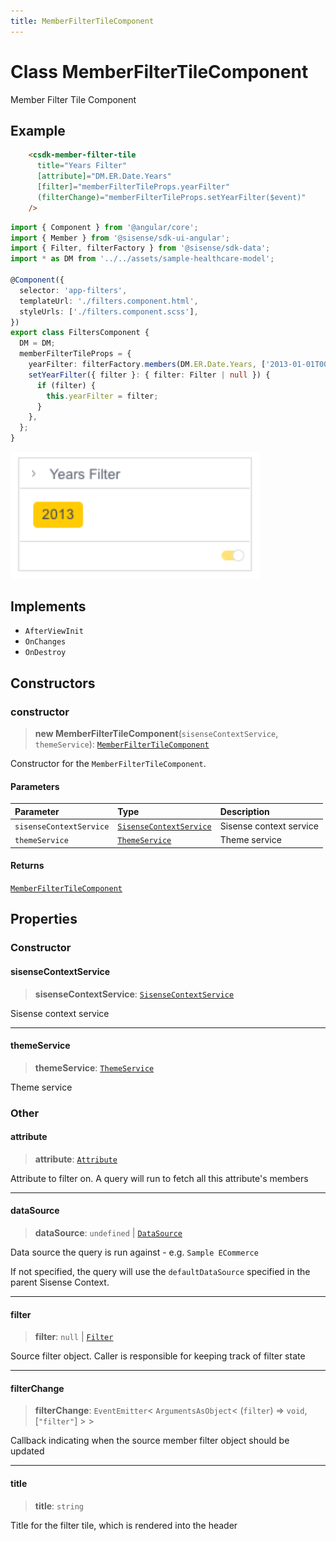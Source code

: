 ```yaml
---
title: MemberFilterTileComponent
---
```


# Class MemberFilterTileComponent

Member Filter Tile Component

## Example

```html
    <csdk-member-filter-tile
      title="Years Filter"
      [attribute]="DM.ER.Date.Years"
      [filter]="memberFilterTileProps.yearFilter"
      (filterChange)="memberFilterTileProps.setYearFilter($event)"
    />
```
```ts
import { Component } from '@angular/core';
import { Member } from '@sisense/sdk-ui-angular';
import { Filter, filterFactory } from '@sisense/sdk-data';
import * as DM from '../../assets/sample-healthcare-model';

@Component({
  selector: 'app-filters',
  templateUrl: './filters.component.html',
  styleUrls: ['./filters.component.scss'],
})
export class FiltersComponent {
  DM = DM;
  memberFilterTileProps = {
    yearFilter: filterFactory.members(DM.ER.Date.Years, ['2013-01-01T00:00:00']),
    setYearFilter({ filter }: { filter: Filter | null }) {
      if (filter) {
        this.yearFilter = filter;
      }
    },
  };
}
```
<img src="../../../img/angular-member-filter-tile-example.png" width="400px" />

## Implements

- `AfterViewInit`
- `OnChanges`
- `OnDestroy`

## Constructors

### constructor

> **new MemberFilterTileComponent**(`sisenseContextService`, `themeService`): [`MemberFilterTileComponent`](class.MemberFilterTileComponent.md)

Constructor for the `MemberFilterTileComponent`.

#### Parameters

| Parameter | Type | Description |
| :------ | :------ | :------ |
| `sisenseContextService` | [`SisenseContextService`](../contexts/class.SisenseContextService.md) | Sisense context service |
| `themeService` | [`ThemeService`](../contexts/class.ThemeService.md) | Theme service |

#### Returns

[`MemberFilterTileComponent`](class.MemberFilterTileComponent.md)

## Properties

### Constructor

#### sisenseContextService

> **sisenseContextService**: [`SisenseContextService`](../contexts/class.SisenseContextService.md)

Sisense context service

***

#### themeService

> **themeService**: [`ThemeService`](../contexts/class.ThemeService.md)

Theme service

### Other

#### attribute

> **attribute**: [`Attribute`](../../sdk-data/interfaces/interface.Attribute.md)

Attribute to filter on. A query will run to fetch all this attribute's members

***

#### dataSource

> **dataSource**: `undefined` \| [`DataSource`](../../sdk-data/type-aliases/type-alias.DataSource.md)

Data source the query is run against - e.g. `Sample ECommerce`

If not specified, the query will use the `defaultDataSource` specified in the parent Sisense Context.

***

#### filter

> **filter**: `null` \| [`Filter`](../../sdk-data/interfaces/interface.Filter.md)

Source filter object. Caller is responsible for keeping track of filter state

***

#### filterChange

> **filterChange**: `EventEmitter`\< `ArgumentsAsObject`\< (`filter`) => `void`, [`"filter"`] \> \>

Callback indicating when the source member filter object should be updated

***

#### title

> **title**: `string`

Title for the filter tile, which is rendered into the header
